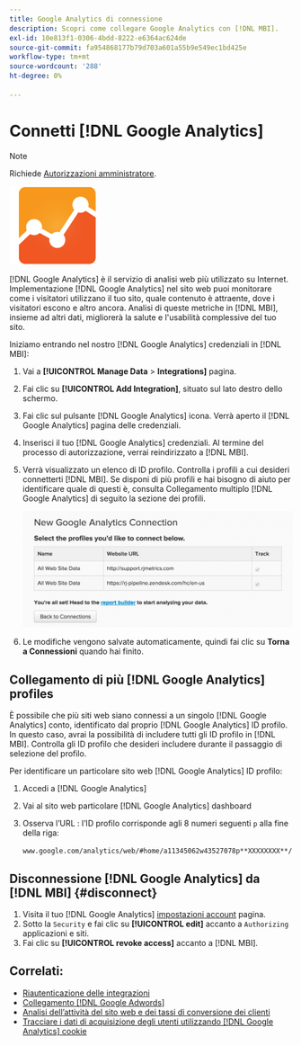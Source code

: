 ```yaml
---
title: Google Analytics di connessione
description: Scopri come collegare Google Analytics con [!DNL MBI].
exl-id: 10e813f1-0306-4bdd-8222-e6364ac624de
source-git-commit: fa954868177b79d703a601a55b9e549ec1bd425e
workflow-type: tm+mt
source-wordcount: '288'
ht-degree: 0%

---
```


# Connetti [!DNL Google Analytics]

>[!NOTE]
>
>Richiede [Autorizzazioni amministratore](../../../administrator/user-management/user-management.md).

![](../../../assets/google-analytics-logo.png)

[!DNL Google Analytics] è il servizio di analisi web più utilizzato su Internet. Implementazione [!DNL Google Analytics] nel sito web puoi monitorare come i visitatori utilizzano il tuo sito, quale contenuto è attraente, dove i visitatori escono e altro ancora. Analisi di queste metriche in [!DNL MBI], insieme ad altri dati, migliorerà la salute e l&#39;usabilità complessive del tuo sito.

Iniziamo entrando nel nostro [!DNL Google Analytics] credenziali in [!DNL MBI]:

1. Vai a **[!UICONTROL Manage Data** > **Integrations]** pagina.
1. Fai clic su **[!UICONTROL Add Integration]**, situato sul lato destro dello schermo.
1. Fai clic sul pulsante [!DNL Google Analytics] icona. Verrà aperto il [!DNL Google Analytics] pagina delle credenziali.
1. Inserisci il tuo [!DNL Google Analytics] credenziali. Al termine del processo di autorizzazione, verrai reindirizzato a [!DNL MBI].
1. Verrà visualizzato un elenco di ID profilo. Controlla i profili a cui desideri connetterti [!DNL MBI]. Se disponi di più profili e hai bisogno di aiuto per identificare quale di questi è, consulta Collegamento multiplo [!DNL Google Analytics] di seguito la sezione dei profili.

   ![](../../../assets/list-profile-id.png)<!--{: width="600px"}-->

1. Le modifiche vengono salvate automaticamente, quindi fai clic su **Torna a Connessioni** quando hai finito.

## Collegamento di più [!DNL Google Analytics] profiles

È possibile che più siti web siano connessi a un singolo [!DNL Google Analytics] conto, identificato dal proprio [!DNL Google Analytics] ID profilo. In questo caso, avrai la possibilità di includere tutti gli ID profilo in [!DNL MBI]. Controlla gli ID profilo che desideri includere durante il passaggio di selezione del profilo.

Per identificare un particolare sito web [!DNL Google Analytics] ID profilo:

1. Accedi a [!DNL Google Analytics]
1. Vai al sito web particolare [!DNL Google Analytics] dashboard
1. Osserva l’URL : l’ID profilo corrisponde agli 8 numeri seguenti `p` alla fine della riga:

   `www.google.com/analytics/web/#home/a11345062w43527078p**XXXXXXXX**/`

## Disconnessione [!DNL Google Analytics] da [!DNL MBI] {#disconnect}

1. Visita il tuo [!DNL Google Analytics] [impostazioni account](https://www.google.com/accounts/) pagina.
1. Sotto la `Security` e fai clic su **[!UICONTROL edit]** accanto a `Authorizing` applicazioni e siti.
1. Fai clic su **[!UICONTROL revoke access]** accanto a [!DNL MBI].

## Correlati:

* [Riautenticazione delle integrazioni](https://experienceleague.adobe.com/docs/commerce-knowledge-base/kb/how-to/mbi-reauthenticating-integrations.html?lang=en)
* [Collegamento [!DNL Google Adwords]](../integrations/google-adwords.md)
* [Analisi dell’attività del sito web e dei tassi di conversione dei clienti](../../analysis/web-act-cust-conversion.md)
* [Tracciare i dati di acquisizione degli utenti utilizzando [!DNL Google Analytics] cookie](../../analysis/google-track-user-acq.md)

